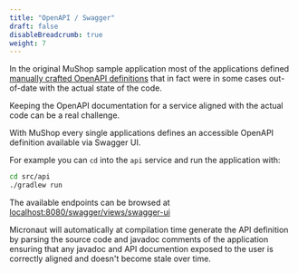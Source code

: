 ```yaml
---
title: "OpenAPI / Swagger"
draft: false
disableBreadcrumb: true
weight: 7
---
```


In the original MuShop sample application most of the applications defined [manually crafted OpenAPI definitions](https://github.com/oracle-quickstart/oci-cloudnative/blob/master/src/catalogue/api-spec/catalogue.json) that in fact were in some cases out-of-date with the actual state of the code.

Keeping the OpenAPI documentation for a service aligned with the actual code can be a real challenge.

With MuShop every single applications defines an accessible OpenAPI definition available via Swagger UI.


For example you can `cd` into the `api` service and run the application with:

```bash
cd src/api
./gradlew run
```

The available endpoints can be browsed at [localhost:8080/swagger/views/swagger-ui](http://localhost:8080/swagger/views/swagger-ui)

Micronaut will automatically at compilation time generate the API definition by parsing the source code and javadoc comments of the application ensuring that any javadoc and API documention exposed to the user is correctly aligned and doesn't become stale over time.
